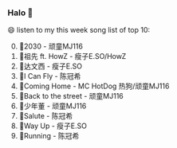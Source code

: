 

### Halo 👋

😄 listen to my this week song list of top 10:

0. 🌈2030 - 顽童MJ116
1. 🌈祖先 ft. HowZ - 瘦子E.SO/HowZ
2. 🌈达文西 - 瘦子E.SO
3. 🌈I Can Fly - 陈冠希
4. 🌈Coming Home - MC HotDog 热狗/顽童MJ116
5. 🌈Back to the street - 顽童MJ116
6. 🌈少年董  - 顽童MJ116
7. 🌈Salute - 陈冠希
8. 🌈Way Up - 瘦子E.SO
9. 🌈Running - 陈冠希

